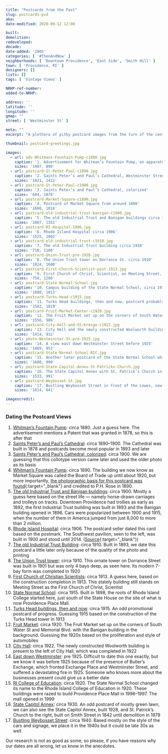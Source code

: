 ```yaml
---
title: "Postcards from the Past"
slug: postcards-pvd
aka: 
date-modified: 2020-09-12 12:00

built: 
demolition: 
redeveloped: 
decade:
date-added: '2005'
categories: [ '#ThenAndNow' ]
neighborhoods: [ 'Downtown Providence', 'East Side', 'Smith Hill' ]
town: [ 'Providence, RI' ]
designers: []
lists: []
tags: [ 'Vintage Views' ]

NRHP-ref-number:
added-to-NRHP:

address: ''
latitude: ''
longitude: ''
gmap: ""
street: [ 'Westminster St' ]

meta: ""
excerpt: "A plethora of pithy postcard images from the turn of the century."

thumbnail: postcard-greetings.jpg

images:
  - url: adv-Whitmans-Fountain-Pump-c1880.jpg
    caption: '1. Advertisement for Whitman’s Fountain Pump, an apparatus attached to a wooden bucket, guessing 1880s. Josiah A. Whitman, Sole Proprietor and Manufacturer, 128 North Main Street.'
    sizes: '1407, 890'
  - url: postcard-St-Peter-Paul-c1890.jpg
    caption: '2. Saints Peter’s and Paul’s Cathedral, Westminster Street, circa 1890'
    sizes: '1021, 1422'
  - url: postcard-St-Peter-Paul-c1900.jpg
    caption: '3. Saints Peter’s and Paul’s Cathedral, colorized'
    sizes: '684, 1078'
  - url: postcard-Market-Square-c1890.jpg
    caption: '4. Postcard of Market Square from around 1890'
    sizes: '1600, 1016'
  - url: postcard-old-industrial-trust-banigan-c1900.jpg
    caption: '5. The old Industrial Trust and Banigan buildings circa 1900'
    sizes: '1007, 1351'
  - url: postcard-RI-Hospital-1906.jpg
    caption: '6. Rhode Island Hospital circa 1906'
    sizes: '1525, 1002'
  - url: postcard-old-industrial-trust-c1910.jpg
    caption: '7. The old Industrial Trust building circa 1910'
    sizes: '710, 1100'
  - url: postcard-Union-Trust-pre-1920.jpg
    caption: '8. The Union Trust tower on Dorrance St. circa 1910'
    sizes: '1024, 1600'
  - url: postcard-First-Church-Scientist-post-1913.jpg
    caption: '9. First Church of Christ, Scientist, on Meeting Street, circa 1913'
    sizes: '758, 1200'
  - url: postcard-State-Normal-School.jpg
    caption: '10. Campus building of the State Normal School, circa 1915'
    sizes: '1600, 1013'
  - url: postcard-Turks-Head-c1915.jpg
    caption: '11. Turks Head buildings, then and now, postcard probably 1915'
    sizes: '1582, 1019'
  - url: postcard-Fruit-Market-Center-c1920.jpg
    caption: '12. The Fruit Market set up on the corners of South Water St and Memorial Blvd., circa 1920'
    sizes: '1556, 988'
  - url: postcard-City-Hall-and-SS-Kresge-c1922.jpg
    caption: '13. City Hall and the newly constructed Woolworth building, circa 1922'
    sizes: '1414, 912'
  - url: photo-Westminster-St-pre-1925.jpg
    caption: '14. A view east down Westminster Street before 1925'
    sizes: '1469, 952'
  - url: postcard-State-Normal-School-RIC.jpg
    caption: '15. Another later postcard of the State Normal School which changed its name to RI College of Education in 1920'
    sizes: '1600, 990'
  - url: postcard-State-Capitol-Annex-St-Patricks-Church.jpg
    caption: '16. The State Capitol Annex with St. Patrick’s Church in the background, Smith Street, circa 1930'
    sizes: '1533, 991'
  - url: postcard-Weybosset-St.jpg
    caption: '17. Bustling Weybosset Street in front of the Lowes, now PPAC. From the cars alone we guess 1940s.'
    sizes: '1014, 641'

imagescredit: 
---
```


### Dating the Postcard Views

1. [Whitman’s Fountain Pump](#photo-adv-Whitmans-Fountain-Pump-c1880): circa 1880. Just a guess here. The advertisement mentions a Patent that was granted in 1878, so this is after that
1. [Saints Peter’s and Paul’s Cathedral](#photo-postcard-St-Peter-Paul-c1890): circa 1890–1900. The Cathedral was built in 1878 and postcards become most popular in 1893 and later 
1. [Saints Peter’s and Paul’s Cathedral, colorized](#photo-postcard-St-Peter-Paul-c1900): circa 1900. We are guessing that this <def title="A printing process for early postcards using a gelatin surface that hardened into a network of fine cracks and were often hand-colored">collotype</def> version came later and used the older photo as its basis
1. [Whitman’s Fountain Pump](#photo-postcard-Market-Square-c1890): circa 1890. The building we now know as Market Square was called the Board of Trade up until about 1920, but more importantly, [the photographic basis for this postcard was found](//quahogannex.wordpress.com/2013/05/14/images-of-market-house-and-market-square-providence-ri/){:target="_blank"} and credited to P.H. Rose in 1890.
1. [The old Industrial Trust and Banigan buildings](#photo-postcard-old-industrial-trust-banigan-c1900): circa 1900. Mostly a guess here based on the street life — namely horse-drawn carriages and trolleys on tracks. Downtown Providence had trollies as early as 1892, the first Industrial Trust building was built in 1893 and the Banigan building opened in 1896. Cars were popularized between 1900 and 1915, when the number of them in America jumped from just 8,000 to more than 2 million.
1. [Rhode Island Hospital](#photo-postcard-RI-Hospital-1906): circa 1906. The postcard seller dated this card based on the postmark. The Southwest pavilion, seen to the left, was built in 1900 and stood until 2014. ([Source](//guide.ppsri.org/property/rhode-island-hospital-southwest-pavilion){:target="_blank"})
1. [The old Industrial Trust Building](#photo-postcard-old-industrial-trust-c1910): circa 1910. Built in 1893, we date this postcard a little later only because of the quality of the photo and printing
1. [The Union Trust tower](#photo-postcard-Union-Trust-pre-1920): circa 1910. This ornate tower on Dorrance Street was built in 1901 but was only 4 bays deep, as seen here. Its modern 7-bay form was completed in 1920
1. [First Church of Christian Scientists](#photo-postcard-First-Church-Scientist-post-1913): circa 1913. A guess here, based on the construction completion in 1913. This stately building still stands on Meeting Street as the First Church of Christ, Scientist
1. [State Normal School](#photo-postcard-State-Normal-School): circa 1915. Built in 1898, the roots of Rhode Island College started here, just south of the State House on the site of what is now Providence Place Mall. 
1. [Turks Head buildings, then and now](#photo-postcard-Turks-Head-c1915): circa 1915. An odd promotional postcard of progress. Guessing 1915 based on the construction of the Turks Head tower in 1913
1. [Fruit Market](#photo-postcard-Fruit-Market-Center-c1920): circa 1920. The Fruit Market set up on the corners of South Water St and Memorial Blvd. with the Banigan building in the background. Guessing the 1920s based on the proliferation and style of automobiles
1. [City Hall](#photo-postcard-City-Hall-and-SS-Kresge-c1922): circa 1922. The newly constructed Woolworth building is present to the left of City Hall, which was completed in 1922
1. [East down Westminster](#photo-photo-Westminster-St-pre-1925): pre 1925. Difficult to date this one exactly, but we know it was before 1925 because of the presence of Butler’s Exchange, which fronted Exchange Place and Westminster Street, and suffered a devastating fire in 1925. Someone who knows more about the businesses present could give us a better date
1. [RI College of Education](#photo-postcard-State-Normal-School-RIC): circa 1920. The State Normal School changed its name to the Rhode Island College of Education in 1920. These buildings were razed to build Providence Place Mall in 1996–1997. The mall opened in 1999
1. [State Capitol Annex](#photo-postcard-State-Capitol-Annex-St-Patricks-Church): circa 1930. An odd postcard of mostly green lawn, we can also see the State Capitol Annex, built 1928, and St. Patrick’s Church to the right, built on Smith Street in 1842 until demolition in 1979
1. [Bustling Weybosset Street](#photo-postcard-Weybosset-St): circa 1940. Based mostly on the style of the cars and signage, we place it in the 1940s but it could be late 30s as well

Our research is not as good as some, so please, if you have reasons why our dates are all wrong, let us know in the anecdotes.
